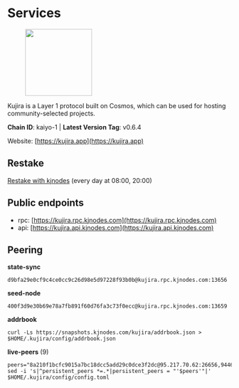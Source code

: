 # Services

<figure><img src="https://raw.githubusercontent.com/kj89/testnet_manuals/main/pingpub/logos/kujira.png" width="150" alt=""><figcaption></figcaption></figure>

Kujira is a Layer 1 protocol built on Cosmos, which can be used for  hosting community-selected projects.

**Chain ID**: kaiyo-1 | **Latest Version Tag**: v0.6.4

Website: [https://kujira.app](https://kujira.app)

## Restake

[Restake with kjnodes](https://restake.app/kujira/kujiravaloper1tnuqj73jfn3724lqz34c27tuv80nv336sadqym) (every day at 08:00, 20:00)
## Public endpoints

* rpc: [https://kujira.rpc.kjnodes.com](https://kujira.rpc.kjnodes.com)
* api: [https://kujira.api.kjnodes.com](https://kujira.api.kjnodes.com)

## Peering

**state-sync**

```
d9bfa29e0cf9c4ce0cc9c26d98e5d97228f93b0b@kujira.rpc.kjnodes.com:13656
```

**seed-node**

```
400f3d9e30b69e78a7fb891f60d76fa3c73f0ecc@kujira.rpc.kjnodes.com:13659
```

**addrbook**
```
curl -Ls https://snapshots.kjnodes.com/kujira/addrbook.json > $HOME/.kujira/config/addrbook.json
```

**live-peers** (9)
```
peers="8a210f1bcfc9015a7bc18dcc5add29c0dce3f2dc@95.217.70.62:26656,94469c0d109e00e65d62a307f7ab3dc109c01055@65.108.238.104:11856,2840e88816e487a096cca323bc779ad98187e3e4@5.9.72.212:26656,eb9742d81b436b95e324816794229a9efdaf8ea8@142.132.155.170:26656,ecafd5cadaf3526a588550a7bc343ce2670c988d@185.16.39.231:26656,b80cf7882c8cab4894d41ccd4f5a00406d8b5f7d@146.59.52.48:30095,d9bfa29e0cf9c4ce0cc9c26d98e5d97228f93b0b@144.76.163.233:13656,610b8e096b4d8f923b1f41f7bdf92d5b63e033dc@162.55.243.82:4060,0539a8a417bec8314ba63dff30b33a2cf922c641@135.181.143.48:26656"
sed -i 's|^persistent_peers *=.*|persistent_peers = "'$peers'"|' $HOME/.kujira/config/config.toml
```
